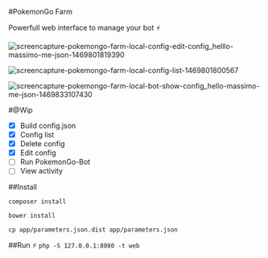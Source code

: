 
#PokemonGo Farm

Powerfull web interface to manage your bot ⚡️

![screencapture-pokemongo-farm-local-config-edit-config_helllo-massimo-me-json-1469801819390](https://cloud.githubusercontent.com/assets/5167596/17251191/f5b93ac2-55a7-11e6-9cf6-dd83c21c1ce0.png)

![screencapture-pokemongo-farm-local-config-list-1469801800567](https://cloud.githubusercontent.com/assets/5167596/17251192/f5b93f04-55a7-11e6-97af-915a0abee81e.png)

![screencapture-pokemongo-farm-local-bot-show-config_hello-massimo-me-json-1469833107430](https://cloud.githubusercontent.com/assets/5167596/17265637/c293d140-55f0-11e6-8a65-8d1b0f8b6c5b.png)

#@Wip

- [x] Build config.json
- [x] Config list
- [X] Delete config
- [X] Edit config
- [ ] Run PokemonGo-Bot
- [ ] View activity

##Install 

`composer install`

`bower install`

`cp app/parameters.json.dist app/parameters.json`

##Run ⚡️
`php -S 127.0.0.1:8080 -t web`